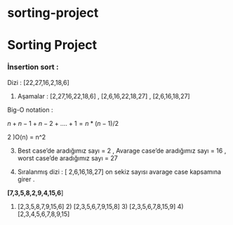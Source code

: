 # sorting-project
# Sorting Project

### İnsertion sort :

Dizi : [22,27,16,2,18,6]

1) Aşamalar :  [2,27,16,22,18,6] , [2,6,16,22,18,27] , [2,6,16,18,27]

Big-O notation :    

$n + n-1 +n-2 + ....+1 = n*(n-1)/2$ 

2 )O(n) = n^2

3) Best case’de aradığımız sayı = 2 , Avarage case’de aradığımız sayı = 16 , worst case’de aradığımız sayı = 27

4) Sıralanmış dizi : [ 2,6,16,18,27] on sekiz sayısı avarage case kapsamına girer .

**[7,3,5,8,2,9,4,15,6**] 

1) [2,3,5,8,7,9,15,6]   2) [2,3,5,6,7,9,15,8]  3) [2,3,5,6,7,8,15,9]  4) [2,3,4,5,6,7,8,9,15]
